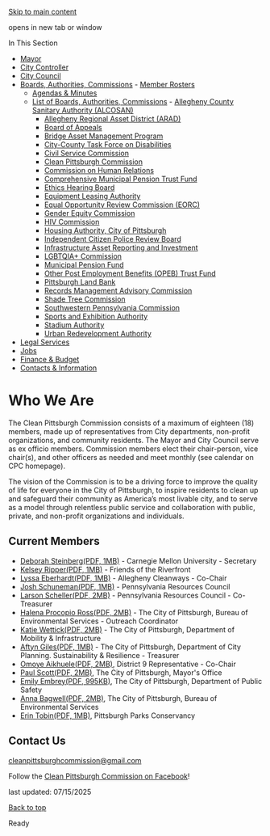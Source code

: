 [Skip to main content](https://www.pittsburghpa.gov/City-Government/Boards-Authorities-Commissions/List-of-Boards-Authorities-Commissions/Clean-Pittsburgh-Commission/Who-We-Are#main-content)

opens in new tab or window

In This Section

- [Mayor](https://www.pittsburghpa.gov/City-Government/Mayor)
- [City Controller](https://www.pittsburghpa.gov/City-Government/City-Controllers-Office)
- [City Council](https://www.pittsburghpa.gov/City-Government/City-Council)
- [Boards, Authorities, Commissions](https://www.pittsburghpa.gov/City-Government/Boards-Authorities-Commissions)  - [Member Rosters](https://www.pittsburghpa.gov/City-Government/Boards-Authorities-Commissions/Member-Rosters)
  - [Agendas & Minutes](https://www.pittsburghpa.gov/City-Government/Boards-Authorities-Commissions/Agendas-Minutes)
  - [List of Boards, Authorities, Commissions](https://www.pittsburghpa.gov/City-Government/Boards-Authorities-Commissions/List-of-Boards-Authorities-Commissions)    - [Allegheny County Sanitary Authority (ALCOSAN)](https://www.pittsburghpa.gov/City-Government/Boards-Authorities-Commissions/List-of-Boards-Authorities-Commissions/Allegheny-County-Sanitary-Authority-ALCOSAN)
    - [Allegheny Regional Asset District (ARAD)](https://www.pittsburghpa.gov/City-Government/Boards-Authorities-Commissions/List-of-Boards-Authorities-Commissions/Allegheny-Regional-Asset-District-ARAD)
    - [Board of Appeals](https://www.pittsburghpa.gov/City-Government/Boards-Authorities-Commissions/List-of-Boards-Authorities-Commissions/Board-of-Appeals)
    - [Bridge Asset Management Program](https://www.pittsburghpa.gov/City-Government/Boards-Authorities-Commissions/List-of-Boards-Authorities-Commissions/Bridge-Asset-Management-Program)
    - [City-County Task Force on Disabilities](https://www.pittsburghpa.gov/City-Government/Boards-Authorities-Commissions/List-of-Boards-Authorities-Commissions/City-County-Task-Force-on-Disabilities)
    - [Civil Service Commission](https://www.pittsburghpa.gov/City-Government/Boards-Authorities-Commissions/List-of-Boards-Authorities-Commissions/Civil-Service-Commission)
    - [Clean Pittsburgh Commission](https://www.pittsburghpa.gov/City-Government/Boards-Authorities-Commissions/List-of-Boards-Authorities-Commissions/Clean-Pittsburgh-Commission)
    - [Commission on Human Relations](https://www.pittsburghpa.gov/City-Government/Boards-Authorities-Commissions/List-of-Boards-Authorities-Commissions/Commission-on-Human-Relations)
    - [Comprehensive Municipal Pension Trust Fund](https://www.pittsburghpa.gov/City-Government/Boards-Authorities-Commissions/List-of-Boards-Authorities-Commissions/Comprehensive-Municipal-Pension-Trust-Fund)
    - [Ethics Hearing Board](https://www.pittsburghpa.gov/City-Government/Boards-Authorities-Commissions/List-of-Boards-Authorities-Commissions/Ethics-Hearing-Board)
    - [Equipment Leasing Authority](https://www.pittsburghpa.gov/City-Government/Boards-Authorities-Commissions/List-of-Boards-Authorities-Commissions/Equipment-Leasing-Authority)
    - [Equal Opportunity Review Commission (EORC)](https://www.pittsburghpa.gov/City-Government/Boards-Authorities-Commissions/List-of-Boards-Authorities-Commissions/Equal-Opportunity-Review-Commission-EORC)
    - [Gender Equity Commission](https://www.pittsburghpa.gov/City-Government/Boards-Authorities-Commissions/List-of-Boards-Authorities-Commissions/Gender-Equity-Commission)
    - [HIV Commission](https://www.pittsburghpa.gov/City-Government/Boards-Authorities-Commissions/List-of-Boards-Authorities-Commissions/HIV-Commission)
    - [Housing Authority, City of Pittsburgh](https://www.pittsburghpa.gov/City-Government/Boards-Authorities-Commissions/List-of-Boards-Authorities-Commissions/Housing-Authority-City-of-Pittsburgh)
    - [Independent Citizen Police Review Board](https://www.pittsburghpa.gov/City-Government/Boards-Authorities-Commissions/List-of-Boards-Authorities-Commissions/Independent-Citizen-Police-Review-Board)
    - [Infrastructure Asset Reporting and Investment](https://www.pittsburghpa.gov/City-Government/Boards-Authorities-Commissions/List-of-Boards-Authorities-Commissions/Infrastructure-Asset-Reporting-and-Investment)
    - [LGBTQIA+ Commission](https://www.pittsburghpa.gov/City-Government/Boards-Authorities-Commissions/List-of-Boards-Authorities-Commissions/LGBTQIA-Commission)
    - [Municipal Pension Fund](https://www.pittsburghpa.gov/City-Government/Boards-Authorities-Commissions/List-of-Boards-Authorities-Commissions/Municipal-Pension-Fund)
    - [Other Post Employment Benefits (OPEB) Trust Fund](https://www.pittsburghpa.gov/City-Government/Boards-Authorities-Commissions/List-of-Boards-Authorities-Commissions/Other-Post-Employment-Benefits-OPEB-Trust-Fund)
    - [Pittsburgh Land Bank](https://www.pittsburghpa.gov/City-Government/Boards-Authorities-Commissions/List-of-Boards-Authorities-Commissions/Pittsburgh-Land-Bank)
    - [Records Management Advisory Commission](https://www.pittsburghpa.gov/City-Government/Boards-Authorities-Commissions/List-of-Boards-Authorities-Commissions/Records-Management-Advisory-Commission)
    - [Shade Tree Commission](https://www.pittsburghpa.gov/City-Government/Boards-Authorities-Commissions/List-of-Boards-Authorities-Commissions/Shade-Tree-Commission)
    - [Southwestern Pennsylvania Commission](https://www.pittsburghpa.gov/City-Government/Boards-Authorities-Commissions/List-of-Boards-Authorities-Commissions/Southwestern-Pennsylvania-Commission)
    - [Sports and Exhibition Authority](https://www.pittsburghpa.gov/City-Government/Boards-Authorities-Commissions/List-of-Boards-Authorities-Commissions/Sports-and-Exhibition-Authority)
    - [Stadium Authority](https://www.pittsburghpa.gov/City-Government/Boards-Authorities-Commissions/List-of-Boards-Authorities-Commissions/Stadium-Authority)
    - [Urban Redevelopment Authority](https://www.pittsburghpa.gov/City-Government/Boards-Authorities-Commissions/List-of-Boards-Authorities-Commissions/Urban-Redevelopment-Authority)
- [Legal Services](https://www.pittsburghpa.gov/City-Government/Legal-Services)
- [Jobs](https://www.pittsburghpa.gov/City-Government/Jobs)
- [Finance & Budget](https://www.pittsburghpa.gov/City-Government/Finance-Budget)
- [Contacts & Information](https://www.pittsburghpa.gov/City-Government/Contacts-Information)

# Who We Are

The Clean Pittsburgh Commission consists of a maximum of eighteen (18) members, made up of representatives from City departments, non-profit organizations, and community residents. The Mayor and City Council serve as ex officio members. Commission members elect their chair-person, vice chair(s), and other officers as needed and meet monthly (see calendar on CPC homepage).

The vision of the Commission is to be a driving force to improve the quality of life for everyone in the City of Pittsburgh, to inspire residents to clean up and safeguard their community as America’s most livable city, and to serve as a model through relentless public service and collaboration with public, private, and non-profit organizations and individuals.

## Current Members

- [Deborah Steinberg(PDF, 1MB)](https://www.pittsburghpa.gov/files/assets/city/v/1/bac/documents/cpc/2025-info/deborah-steinberg.pdf) \- Carnegie Mellon University - Secretary
- [Kelsey Ripper(PDF, 1MB)](https://www.pittsburghpa.gov/files/assets/city/v/2/bac/documents/cpc/2025-info/kelsey-ripper.pdf) \- Friends of the Riverfront
- [Lyssa Eberhardt(PDF, 1MB)](https://www.pittsburghpa.gov/files/assets/city/v/1/bac/documents/cpc/2025-info/lyssa-eberhardt.pdf) \- Allegheny Cleanways - Co-Chair
- [Josh Schuneman(PDF, 1MB)](https://www.pittsburghpa.gov/files/assets/city/v/1/bac/documents/cpc/2025-info/josh-schuneman.pdf) \- Pennsylvania Resources Council
- [Larson Scheller(PDF, 2MB)](https://www.pittsburghpa.gov/files/assets/city/v/1/bac/documents/cpc/2025-info/larson-scheller.pdf) \- Pennsylvania Resources Council - Co-Treasurer
- [Halena Procopio Ross(PDF, 2MB)](https://www.pittsburghpa.gov/files/assets/city/v/1/bac/documents/cpc/2025-info/halena-procopio-ross-cpc.pdf) \- The City of Pittsburgh, Bureau of Environmental Services - Outreach Coordinator
- [Katie Wettick(PDF, 2MB)](https://www.pittsburghpa.gov/files/assets/city/v/1/bac/documents/cpc/2025-info/katie-wettick.pdf) \- The City of Pittsburgh, Department of Mobility & Infrastructure
- [Aftyn Giles(PDF, 1MB)](https://www.pittsburghpa.gov/files/assets/city/v/1/bac/documents/cpc/2025-info/aftyn-giles.pdf) \- The City of Pittsburgh, Department of City Planning. Sustainability & Resilience - Treasurer
- [Omoye Aikhuele(PDF, 2MB)](https://www.pittsburghpa.gov/files/assets/city/v/1/bac/documents/cpc/2025-info/omoye-aikhuele.pdf), District 9 Representative - Co-Chair
- [Paul Scott(PDF, 2MB)](https://www.pittsburghpa.gov/files/assets/city/v/1/bac/documents/cpc/2025-info/paul-scott.pdf), The City of Pittsburgh, Mayor's Office
- [Emily Embrey(PDF, 995KB)](https://www.pittsburghpa.gov/files/assets/city/v/1/bac/documents/cpc/2025-info/emily-embrey.pdf), The City of Pittsburgh, Department of Public Safety
- [Anna Bagwell(PDF, 2MB)](https://www.pittsburghpa.gov/files/assets/city/v/1/bac/documents/cpc/2025-info/anna-bagwell.pdf), The City of Pittsburgh, Bureau of Environmental Services
- [Erin Tobin(PDF, 1MB)](https://www.pittsburghpa.gov/files/assets/city/v/1/bac/documents/cpc/2025-info/erin-tobin.pdf), Pittsburgh Parks Conservancy

## Contact Us

[cleanpittsburghcommission@gmail.com](mailto:cleanpittsburghcommission@gmail.com)

Follow the [Clean Pittsburgh Commission on Facebook](https://www.facebook.com/cleanpghcommission/)!

last updated: 07/15/2025

[Back to top](https://www.pittsburghpa.gov/City-Government/Boards-Authorities-Commissions/List-of-Boards-Authorities-Commissions/Clean-Pittsburgh-Commission/Who-We-Are#body-top)

Ready
